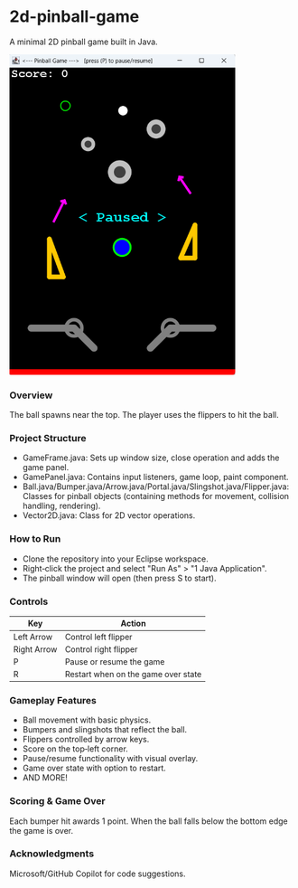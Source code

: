 # 2d-pinball-game

A minimal 2D pinball game built in Java. 

<img src="pinball_gp.png" width="400"/>

### Overview
The ball spawns near the top. The player uses the flippers to hit the ball. 

### Project Structure
* GameFrame.java: Sets up window size, close operation and adds the game panel. 
* GamePanel.java: Contains input listeners, game loop, paint component. 
* Ball.java/Bumper.java/Arrow.java/Portal.java/Slingshot.java/Flipper.java: Classes for pinball objects (containing methods for movement, collision handling, rendering). 
* Vector2D.java: Class for 2D vector operations. 

### How to Run
* Clone the repository into your Eclipse workspace. 
* Right‐click the project and select "Run As" > "1 Java Application". 
* The pinball window will open (then press S to start). 

### Controls
|Key|Action|
|---|------|
|Left Arrow|Control left flipper|
|Right Arrow|Control right flipper|
|P|Pause or resume the game|
|R|Restart when on the game over state|

### Gameplay Features
* Ball movement with basic physics. 
* Bumpers and slingshots that reflect the ball. 
* Flippers controlled by arrow keys. 
* Score on the top‐left corner. 
* Pause/resume functionality with visual overlay. 
* Game over state with option to restart. 
* AND MORE! 

### Scoring & Game Over
Each bumper hit awards 1 point. When the ball falls below the bottom edge the game is over. 

### Acknowledgments
Microsoft/GitHub Copilot for code suggestions. 

